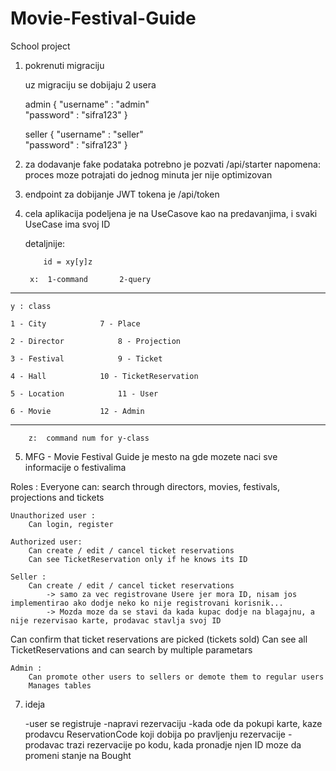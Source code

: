 # Movie-Festival-Guide
School project 

1. pokrenuti migraciju

	uz migraciju se dobijaju 2 usera

	admin
		{
		"username" : "admin"	
		"password" : "sifra123"
		}

	seller 
		{
		"username" : "seller"   
		"password" : "sifra123"
		}

2. za dodavanje fake podataka potrebno je pozvati /api/starter
	napomena: proces moze potrajati do jednog minuta jer nije optimizovan

3. endpoint za dobijanje JWT tokena je /api/token

4. cela aplikacija podeljena je na UseCasove kao na predavanjima, i svaki UseCase ima svoj ID

	detaljnije:
		
	
           id = xy[y]z

        x:  1-command       2-query
---------------------------------------------------------------

	y : class
	
	1 - City			7 - Place
			
	2 - Director			8 - Projection
	
	3 - Festival			9 - Ticket
	
	4 - Hall			10 - TicketReservation
	
	5 - Location			11 - User

	6 - Movie			12 - Admin

----------------------------------------------------------------
	
        z:  command num for y-class



5.  MFG - Movie Festival Guide je mesto na gde mozete naci sve informacije o festivalima

Roles : 
	Everyone can:
		search through directors, movies, festivals, projections and tickets

	Unauthorized user :
		Can login, register

	Authorized user:
		Can create / edit / cancel ticket reservations 
		Can see TicketReservation only if he knows its ID

	Seller :
		Can create / edit / cancel ticket reservations 
			-> samo za vec registrovane Usere jer mora ID, nisam jos implementirao ako dodje neko ko nije registrovani korisnik...
			-> Mozda moze da se stavi da kada kupac dodje na blagajnu, a nije rezervisao karte, prodavac stavlja svoj ID

Can confirm that ticket reservations are picked (tickets sold)
		Can see all TicketReservations and can search by multiple parametars

	Admin :
		Can promote other users to sellers or demote them to regular users
		Manages tables	

7. ideja

	-user se registruje
	-napravi rezervaciju
	-kada ode da pokupi karte, kaze prodavcu ReservationCode koji dobija po pravljenju rezervacije
	-prodavac trazi rezervacije po kodu, kada pronadje njen ID moze da promeni stanje na Bought

